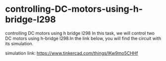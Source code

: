 # controlling-DC-motors-using-h-bridge-l298
controlling DC motors using h bridge l298
In this task, we will control two DC motors using h-bridge l298.In the link below, you will find the circuit with its simulation.

simulation link:  https://www.tinkercad.com/things/lKw9mo5CHHf 
